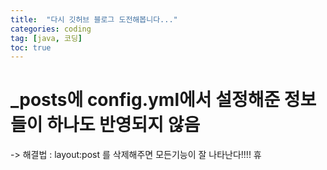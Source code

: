```yaml
---
title:  "다시 깃허브 블로그 도전해봅니다..."
categories: coding
tag: [java, 코딩] 
toc: true
---
```


# _posts에 config.yml에서 설정해준 정보들이 하나도 반영되지 않음 
-> 해결법 : layout:post 를 삭제해주면 모든기능이 잘 나타난다!!!! 휴 
